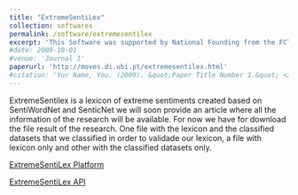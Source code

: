 ```yaml
---
title: "ExtremeSentiLex"
collection: softwares
permalink: /software/extremesentilex
excerpt: 'This Software was supported by National Founding from the FCT - Fundação para a Ciência e a Tecnologia.'
#date: 2009-10-01
#venue: 'Journal 1'
paperurl: 'http://moves.di.ubi.pt/extremesentilex.html'
#citation: 'Yur Name, You. (2009). &quot;Paper Title Number 1.&quot; <i>Journal 1</i>. 1(1).'
---
```

ExtremeSentilex is a lexicon of extreme sentiments created based on SentiWordNet and SenticNet we will soon provide an article where all the information of the research will be available. For now we have for download the file result of the research. One file with the lexicon and the classified datasets that we classified in order to validade our lexicon, a file with lexicon only and other with the classified datasets only.

[ExtremeSentiLex Platform](http://extremesentilex.di.ubi.pt/)

[ExtremeSentiLex API](http://extremesentilex-api.di.ubi.pt/)




